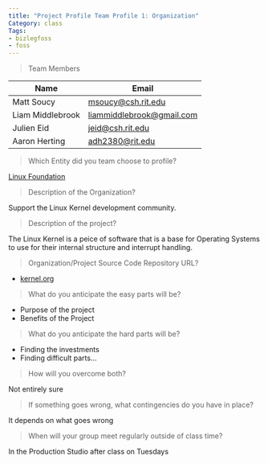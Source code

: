 ```yaml
---
title: "Project Profile Team Profile 1: Organization"
Category: class
Tags:
- bizlegfoss
- foss
---
```


>  Team Members

| Name             | Email                       |
|------------------|-----------------------------|
| Matt Soucy       | <msoucy@csh.rit.edu>        |
| Liam Middlebrook | <liammiddlebrook@gmail.com> |
| Julien Eid       | <jeid@csh.rit.edu>          |
| Aaron Herting    | <adh2380@rit.edu>           |

>  Which Entity did you team choose to profile?

[Linux Foundation](http://www.linuxfoundation.org/)

>  Description of the Organization?

Support the Linux Kernel development community.

>  Description of the project?

The Linux Kernel is a peice of software that is a base for Operating Systems to use for their internal structure and interrupt handling.

>  Organization/Project Source Code Repository URL?

- [kernel.org](https://www.kernel.org/)

>  What do you anticipate the easy parts will be?

- Purpose of the project
- Benefits of the Project

>  What do you anticipate the hard parts will be?

- Finding the investments
- Finding difficult parts...

>  How will you overcome both?

Not entirely sure

>  If something goes wrong, what contingencies do you have in place?

It depends on what goes wrong

>  When will your group meet regularly outside of class time?

In the Production Studio after class on Tuesdays

